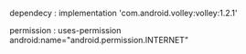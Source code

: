  dependecy :  implementation 'com.android.volley:volley:1.2.1'
 
permission : uses-permission android:name="android.permission.INTERNET"
